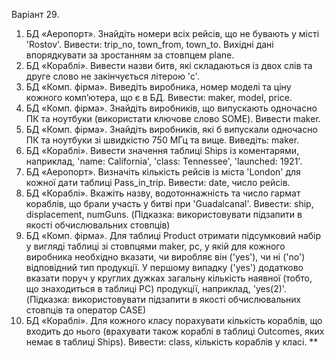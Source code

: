 Варіант 29.
1. БД «Аеропорт». Знайдіть номери всіх рейсів, що не бувають у місті
'Rostov'. Вивести: trip_no, town_from, town_to. Вихідні дані
впорядкувати за зростанням за стовпцем plane.
2. БД «Кораблі». Вивести назви битв, які складаються із двох слів та
друге слово не закінчується літерою 'c'.
3. БД «Комп. фірма». Виведіть виробника, номер моделі та ціну кожного комп’ютера, що є в БД. Вивести: maker, model, price.
4. БД «Комп. фірма». Знайдіть виробників, що випускають одночасно
ПК та ноутбуки (використати ключове слово SOME). Вивести maker.
5. БД «Комп. фірма». Знайдіть виробників, які б випускали одночасно
ПК та ноутбуки зі швидкістю 750 МГц та вище. Виведіть: maker.
6. БД «Кораблі». Вивести значення таблиці Ships із коментарями, наприклад, 'name: California', 'class: Tennessee', 'launched: 1921'.
7. БД «Аеропорт». Визначіть кількість рейсів із міста 'London' для кожної дати таблиці Pass_in_trip. Вивести: date, число рейсів.
8. БД «Кораблі». Вкажіть назву, водотоннажність та число гармат кораблів, що брали участь у битві при 'Guadalcanal'. Вивести: ship,
displacement, numGuns. (Підказка: використовувати підзапити в
якості обчислювальних стовпців)
9. БД «Комп. фірма». Для таблиці Product отримати підсумковий набір
у вигляді таблиці зі стовпцями maker, pc, у якій для кожного виробника необхідно вказати, чи виробляє він ('yes'), чи ні ('no') відповідний
тип продукції. У першому випадку ('yes') додатково вказати поруч у
круглих дужках загальну кількість наявної (тобто, що знаходиться в
таблиці PC) продукції, наприклад, 'yes(2)'. (Підказка: використовувати
підзапити в якості обчислювальних стовпців та оператор CASE)
10. БД «Кораблі». Для кожного класу порахувати кількість кораблів,
що входить до нього (врахувати також кораблі в таблиці Outcomes,
яких немає в таблиці Ships). Вивести: class, кількість кораблів у класі. **
